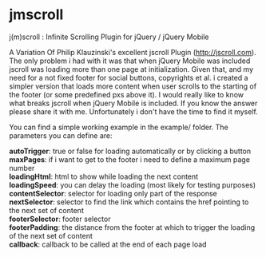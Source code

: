 jmscroll
========

j(m)scroll : Infinite Scrolling Plugin for jQuery / jQuery Mobile

A Variation Of Philip Klauzinski's excellent jscroll Plugin (<a href="http://jscroll.com">http://jscroll.com</a>). The only problem i had with it was that when jQuery Mobile was included jscroll was loading more than one page at initialization. Given that, and my need for a not fixed footer for social buttons, copyrights et al. i created a simpler version that loads more content when user scrolls to the starting of the footer (or some predefined pxs above it). I would really like to know what breaks jscroll when jQuery Mobile is included. If you know the answer please share it with me. Unfortunately i don't have the time to find it myself.  

You can find a simple working example in the example/ folder. The parameters you can define are:

<b>autoTrigger</b>: true or false for loading automatically or by clicking a button<br />
<b>maxPages</b>: if i want to get to the footer i need to define a maximum page number<br />
<b>loadingHtml</b>: html to show while loading the next content<br />
<b>loadingSpeed</b>: you can delay the loading (most likely for testing purposes)<br />
<b>contentSelector</b>: selector for loading only part of the response<br />
<b>nextSelector</b>: selector to find the link which contains the href pointing to the next set of content<br />
<b>footerSelector</b>: footer selector<br />
<b>footerPadding</b>: the distance from the footer at which to trigger the loading of the next set of content<br />
<b>callback</b>: callback to be called at the end of each page load<br />
